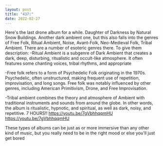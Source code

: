 ```yaml
---
layout: post
title: "437:"
date: 2022-02-27
---
```


Here's the last drone album for a while. Daughter of Darkness by Natural Snow Buildings. Another dark ambient one, but this also falls into the genres of Free Folk, Ritual Ambient, Noise, Avant-Folk, Neo-Medieval Folk, Tribal Ambient. There are a number of esoteric genres there. To give them description: -Ritual Ambient is a subgenre of Dark Ambient that creates a dark, deep, disturbing, ritualistic and occult-like atmosphere. It often features some chanting voices, tribal rhythms, and appropriate 

-Free folk refers to a form of Psychedelic Folk originating in the 1970s. Psychedelic, often unstructured, making frequent use of repetition, improvisation, and long songs. Free folk was notably influenced by other genres, including American Primitivism, Drone, and Free Improvisation. 

-Tribal ambient combines the theory and atmosphere of Ambient with traditional instruments and sounds from around the globe. 
In other words, the album is ritualistic, hypnotic, and spiritual, as well as dark, noisy, and repetitive. 7 HOURS!!
 https://youtu.be/7gVbhhqqmHU
https://youtu.be/7gVbhhqqmHU

These types of albums can be just as or more immersive than any other kind of music, but you really need to be in the right mood or else you'll just get bored
